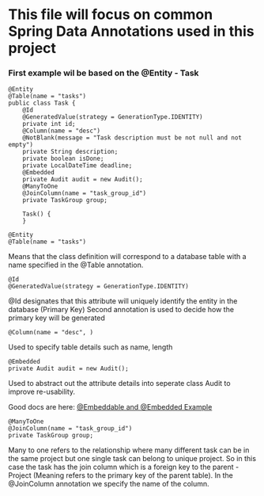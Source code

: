 # This file will focus on common Spring Data Annotations used in this project 
### First example wil be based on the @Entity - Task
```
@Entity
@Table(name = "tasks")
public class Task {
    @Id
    @GeneratedValue(strategy = GenerationType.IDENTITY)
    private int id;
    @Column(name = "desc")
    @NotBlank(message = "Task description must be not null and not empty")
    private String description;
    private boolean isDone;
    private LocalDateTime deadline;
    @Embedded
    private Audit audit = new Audit();
    @ManyToOne
    @JoinColumn(name = "task_group_id")
    private TaskGroup group;
    
    Task() {
    }
```
```
@Entity
@Table(name = "tasks")
```
Means that the class definition will correspond to a database table with a name specified in the @Table annotation.
```
@Id
@GeneratedValue(strategy = GenerationType.IDENTITY)
```
@Id designates that this attribute will uniquely identify the entity in the database (Primary Key)
Second annotation is used to decide how the primary key will be generated
```
@Column(name = "desc", )
```
Used to specify table details such as name, length
```
@Embedded
private Audit audit = new Audit();
```
Used to abstract out the attribute details into seperate class Audit to improve re-usability. 

Good docs are here: [@Embeddable and @Embedded Example](https://www.callicoder.com/hibernate-spring-boot-jpa-embeddable-demo/)
```
@ManyToOne
@JoinColumn(name = "task_group_id")
private TaskGroup group;
```
Many to one refers to the relationship where many different task can be in the same project but one single task can belong to unique project. So in this case the task 
has the join column which is a foreign key to the parent - Project (Meaning refers to the primary key of the parent table). In the @JoinColumn annotation we specify the name of the column.

